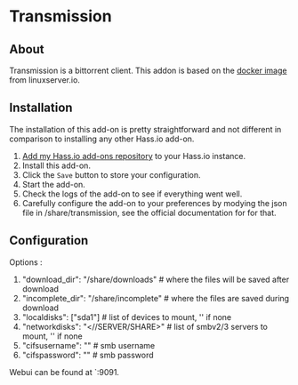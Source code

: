 # Transmission

## About

Transmission is a bittorrent client.
This addon is based on the [docker image](https://github.com/linuxserver/transmission) from linuxserver.io.

## Installation

The installation of this add-on is pretty straightforward and not different in
comparison to installing any other Hass.io add-on.

1. [Add my Hass.io add-ons repository][repository] to your Hass.io instance.
1. Install this add-on.
1. Click the `Save` button to store your configuration.
1. Start the add-on.
1. Check the logs of the add-on to see if everything went well.
1. Carefully configure the add-on to your preferences by modying the json file in /share/transmission, see the official documentation for for that.

## Configuration

Options : 
1. "download_dir": "/share/downloads"      # where the files will be saved after download
1. "incomplete_dir": "/share/incomplete"   # where the files are saved during download
1. "localdisks": ["sda1"]                  # list of devices to mount, '' if none
1. "networkdisks": "<//SERVER/SHARE>"      # list of smbv2/3 servers to mount, '' if none
1. "cifsusername": "<username>"            # smb username
1. "cifspassword": "<password>"            # smb password

Webui can be found at `<your-ip>:9091.

[repository]: https://github.com/alexbelgium/hassio-addons
